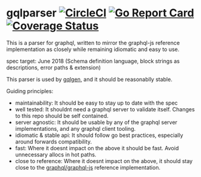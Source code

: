 gqlparser [![CircleCI](https://badgen.net/circleci/github/dgraph-io/gqlparser/v2/master)](https://circleci.com/gh/dgraph-io/gqlparser) [![Go Report Card](https://goreportcard.com/badge/github.com/dgraph-io/gqlparser)](https://goreportcard.com/report/github.com/dgraph-io/gqlparser) [![Coverage Status](https://badgen.net/coveralls/c/github/dgraph-io/gqlparser)](https://coveralls.io/github/dgraph-io/gqlparser?branch=master)
===

This is a parser for graphql, written to mirror the graphql-js reference implementation as closely while remaining idiomatic and easy to use.

spec target: June 2018 (Schema definition language, block strings as descriptions, error paths & extension)

This parser is used by [gqlgen](https://github.com/99designs/gqlgen), and it should be reasonablly stable.

Guiding principles:

 - maintainability: It should be easy to stay up to date with the spec
 - well tested: It shouldnt need a graphql server to validate itself. Changes to this repo should be self contained.
 - server agnostic: It should be usable by any of the graphql server implementations, and any graphql client tooling.
 - idiomatic & stable api: It should follow go best practices, especially around forwards compatibility.
 - fast: Where it doesnt impact on the above it should be fast. Avoid unnecessary allocs in hot paths.
 - close to reference: Where it doesnt impact on the above, it should stay close to the [graphql/graphql-js](https://github.com/graphql/graphql-js) reference implementation.

